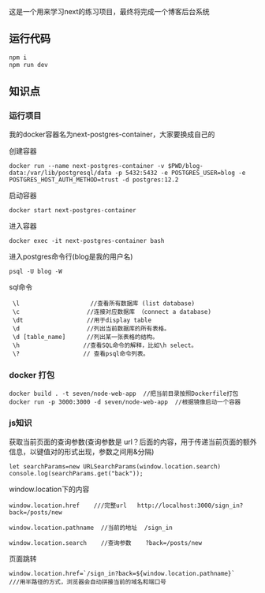 这是一个用来学习next的练习项目，最终将完成一个博客后台系统
## 运行代码
```bash
npm i 
npm run dev
```

## 知识点

### 运行项目

我的docker容器名为next-postgres-container，大家要换成自己的

创建容器
```
docker run --name next-postgres-container -v $PWD/blog-data:/var/lib/postgresql/data -p 5432:5432 -e POSTGRES_USER=blog -e POSTGRES_HOST_AUTH_METHOD=trust -d postgres:12.2
```
启动容器
````
docker start next-postgres-container
````
进入容器
```
docker exec -it next-postgres-container bash
```
进入postgres命令行(blog是我的用户名)
```
psql -U blog -W

```
sql命令
```
 \l                    //查看所有数据库 (list database)
 \c                   //连接对应数据库 （connect a database)
 \dt                  //用于display table 
 \d                   //列出当前数据库的所有表格。
 \d [table_name]      //列出某一张表格的结构。
 \h                  //查看SQL命令的解释，比如\h select。
 \?                  // 查看psql命令列表。
```
### docker 打包

````
docker build . -t seven/node-web-app  //把当前目录按照Dockerfile打包
docker run -p 3000:3000 -d seven/node-web-app  //根据镜像启动一个容器

````


### js知识 

获取当前页面的查询参数(查询参数是 url？后面的内容，用于传递当前页面的额外信息，以键值对的形式出现，参数之间用&分隔)
````
let searchParams=new URLSearchParams(window.location.search)
console.log(searchParams.get("back"));
````

window.location下的内容
````
window.location.href    ///完整url   http://localhost:3000/sign_in?back=/posts/new

window.location.pathname  //当前的地址  /sign_in

window.location.search    //查询参数    ?back=/posts/new

````

页面跳转
````
window.location.href=`/sign_in?back=${window.location.pathname}`   
///用半路径的方式，浏览器会自动拼接当前的域名和端口号
````